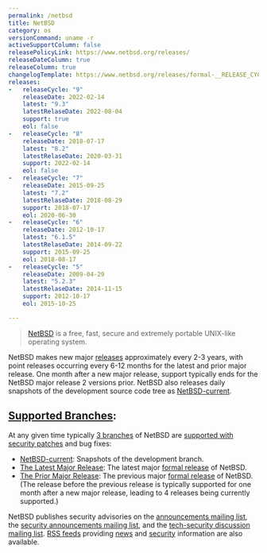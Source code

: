 ```yaml
---
permalink: /netbsd
title: NetBSD
category: os
versionCommand: uname -r
activeSupportColumn: false
releasePolicyLink: https://www.netbsd.org/releases/
releaseDateColumn: true
releaseColumn: true
changelogTemplate: https://www.netbsd.org/releases/formal-__RELEASE_CYCLE__/NetBSD-__LATEST__.html
releases:
-   releaseCycle: "9"
    releaseDate: 2022-02-14
    latest: "9.3"
    latestRelaseDate: 2022-08-04
    support: true
    eol: false
-   releaseCycle: "8"
    releaseDate: 2018-07-17
    latest: "8.2"
    latestRelaseDate: 2020-03-31
    support: 2022-02-14
    eol: false
-   releaseCycle: "7"
    releaseDate: 2015-09-25
    latest: "7.2"
    latestRelaseDate: 2018-08-29
    support: 2018-07-17
    eol: 2020-06-30
-   releaseCycle: "6"
    releaseDate: 2012-10-17
    latest: "6.1.5"
    latestRelaseDate: 2014-09-22
    support: 2015-09-25
    eol: 2018-08-17
-   releaseCycle: "5"
    releaseDate: 2009-04-29
    latest: "5.2.3"
    latestRelaseDate: 2014-11-15
    support: 2012-10-17
    eol: 2015-10-25

---
```


> [NetBSD](https://www.netbsd.org/) is a free, fast, secure and extremely portable UNIX-like operating system.

NetBSD makes new major [releases](https://www.netbsd.org/releases/) approximately every 2-3 years, with point releases occurring every 6-12 months for the latest and prior major release.  One month after a new major release, support typically ends for the NetBSD major release 2 versions prior.  NetBSD also releases daily snapshots of the development source code tree as [NetBSD-current][current].

## [Supported Branches][release-engineering]:
At any given time typically [3 branches][maintenance] of NetBSD are [supported with security patches][security] and bug fixes:

* [NetBSD-current][current]: Snapshots of the development branch.
* [The Latest Major Release][formal-latest]: The latest major [formal release][formal] of NetBSD.
* [The Prior Major Release][supported-releases]:  The previous major [formal release][formal] of NetBSD.
(The release before the previous release is typically supported for one month after a new major release, leading to 4 releases being currently supported.)

NetBSD publishes security advisories on the [announcements mailing list][announce-ml], the [security announcements mailing list][security-announce-ml], and the [tech-security discussion mailing list][tech-security-ml]. [RSS feeds][rss] providing [news][news-rss] and [security][security-rss] information are also available.

[release-engineering]: http://releng.netbsd.org/ "NetBSD Release Engineering Status Site"
[security]: https://www.netbsd.org/support/security/ "Security and NetBSD"
[formal]: https://www.netbsd.org/releases/formal.html "NetBSD Formal Releases"
[maintenance]: https://www.netbsd.org/releases/release-map.html#maintenance "NetBSD Maintenance Branches"
[formal-latest]: https://www.netbsd.org/releases/#formal "NetBSD Latest Formal Release"
[supported-releases]: https://www.netbsd.org/releases/#supported "NetBSD Supported Releases"
[rss]: http://netbsd.org/changes/rss.html "NetBSD RSS Feeds"
[news-rss]: http://www.netbsd.org/changes/rss-netbsd.xml "NetBSD News RSS Feed"
[security-rss]: http://www.netbsd.org/support/security/rss-advisories.xml "NetBSD Security RSS Feed"
[current]: https://www.netbsd.org/releases/current.html "NetBSD-current"
[announce-ml]: https://www.netbsd.org/mailinglists/#netbsd-announce "General NetBSD Announcements Mailing List"
[security-announce-ml]: https://www.netbsd.org/mailinglists/#security-announce "Announcements of NetBSD Security Advisories"
[tech-security-ml]: https://www.netbsd.org/mailinglists/#tech-security "NetBSD Security Discussion Mailing List"
